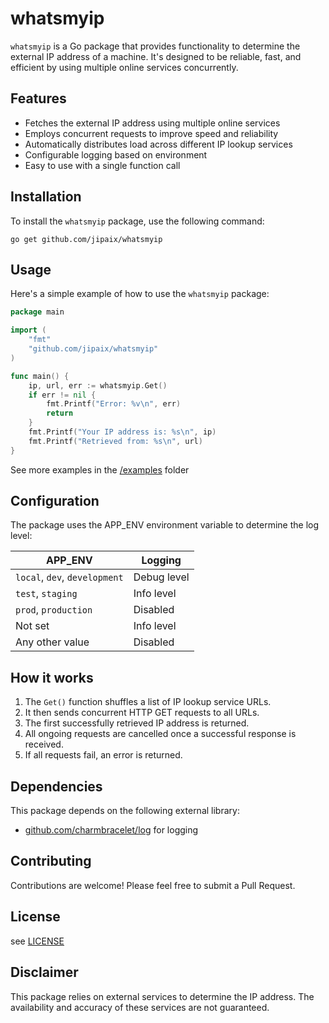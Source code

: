 # whatsmyip

`whatsmyip` is a Go package that provides functionality to determine the external IP address of a machine. It's designed to be reliable, fast, and efficient by using multiple online services concurrently.

## Features

- Fetches the external IP address using multiple online services
- Employs concurrent requests to improve speed and reliability
- Automatically distributes load across different IP lookup services
- Configurable logging based on environment
- Easy to use with a single function call

## Installation

To install the `whatsmyip` package, use the following command:
```console
go get github.com/jipaix/whatsmyip
```

## Usage

Here's a simple example of how to use the `whatsmyip` package:

```go
package main

import (
    "fmt"
    "github.com/jipaix/whatsmyip"
)

func main() {
    ip, url, err := whatsmyip.Get()
    if err != nil {
        fmt.Printf("Error: %v\n", err)
        return
    }
    fmt.Printf("Your IP address is: %s\n", ip)
    fmt.Printf("Retrieved from: %s\n", url)
}
```
See more examples in the [/examples](/examples/) folder

## Configuration

The package uses the APP_ENV environment variable to determine the log level:

| APP_ENV | Logging |
| ------- | ------- |
| `local`, `dev`, `development` | Debug level |
| `test`, `staging` | Info level |
| `prod`, `production` | Disabled |
|  Not set | Info level
| Any other value | Disabled  

## How it works

1. The `Get()` function shuffles a list of IP lookup service URLs.
2. It then sends concurrent HTTP GET requests to all URLs.
3. The first successfully retrieved IP address is returned.
4. All ongoing requests are cancelled once a successful response is received.
5. If all requests fail, an error is returned.

## Dependencies

This package depends on the following external library:

- [github.com/charmbracelet/log](https://github.com/charmbracelet/log) for logging

## Contributing

Contributions are welcome! Please feel free to submit a Pull Request.

## License

see [LICENSE](LICENSE)

## Disclaimer

This package relies on external services to determine the IP address. The availability and accuracy of these services are not guaranteed.
